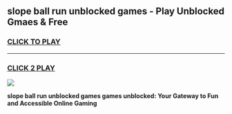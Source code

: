 
## slope ball run unblocked games - Play Unblocked Gmaes & Free
<h3>
<a href="https://news.freeplayer.one?title=slope_ball_run_unblocked_games&ref=16F">CLICK TO PLAY</a></h3>
<hr>

<h3>
<a href="https://news.freeplayer.one?title=slope_ball_run_unblocked_games&ref=16F">CLICK 2 PLAY</a>
  
</h3>

<a href="https://news.freeplayer.one?title=slope_ball_run_unblocked_games&ref=16F/"><img src="https://clearcache.store/games.png"></a>


**slope ball run unblocked games games unblocked: Your Gateway to Fun and Accessible Online Gaming**
